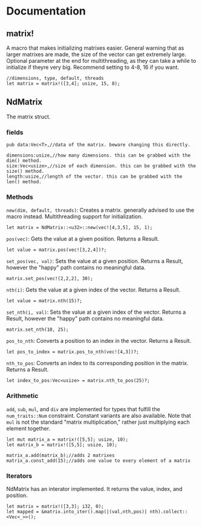 # Documentation
## matrix!
A macro that makes initializing matrixes easier. General warning that as larger matrixes are made, the size of the vector can get extremely large. Optional parameter at the end for multithreading, as they can take a while to initialize if theyre very big. Recommend setting to 4-8, 16 if you want.
```
//dimensions, type, default, threads
let matrix = matrix!([3,4]; usize, 15, 8);
```

## NdMatrix<T>
The matrix struct.
### fields
```
pub data:Vec<T>,//data of the matrix. beware changing this directly.

dimensions:usize,//how many dimensions. this can be grabbed with the dim() method.
size:Vec<usize>,//size of each dimension. this can be grabbed with the size() method.
length:usize,//length of the vector. this can be grabbed with the len() method.
```

### Methods
`new(dim, default, threads)`: Creates a matrix. generally advised to use the macro instead. Multithreading support for initialization.
```
let matrix = NdMatrix::<u32>::new(vec![4,3,5], 15, 1);
```

`pos(vec)`: Gets the value at a given position. Returns a Result.
```
let value = matrix.pos(vec![3,2,4])?;
```
`set_pos(vec, val)`: Sets the value at a given position. Returns a Result, however the "happy" path contains no meaningful data.
```
matrix.set_pos(vec![2,2,2], 30);
```

`nth(i)`: Gets the value at a given index of the vector. Returns a Result.
```
let value = matrix.nth(15)?;
```
`set_nth(i, val)`: Sets the value at a given index of the vector. Returns a Result, however the "happy" path contains no meaningful data.
```
matrix.set_nth(10, 25);
```

`pos_to_nth`: Converts a position to an index in the vector. Returns a Result.
```
let pos_to_index = matrix.pos_to_nth(vec![4,3])?;
```
`nth_to_pos`: Converts an index to its corresponding position in the matrix. Returns a Result.
```
let index_to_pos:Vec<usize> = matrix.nth_to_pos(25)?;
```

### Arithmetic
`add`, `sub`, `mul`, and `div` are implemented for types that fulfill the `num_traits::Num` constraint. Constant variants are also available. Note that `mul` is not the standard "matrix multiplication," rather just multiplying each element together.
```
let mut matrix_a = matrix!([5,5]; usize, 10);
let matrix_b = matrix!([5,5]; usize, 10);

matrix_a.add(matrix_b);//adds 2 matrixes
matrix_a.const_add(15);//adds one value to every element of a matrix
```

### Iterators
NdMatrix has an interator implemented. It returns the value, index, and position.
```
let matrix = matrix!([3,3]; i32, 0);
let mapped = &matrix.into_iter().map(|(val,nth,pos)| nth).collect::<Vec<_>>();
```
